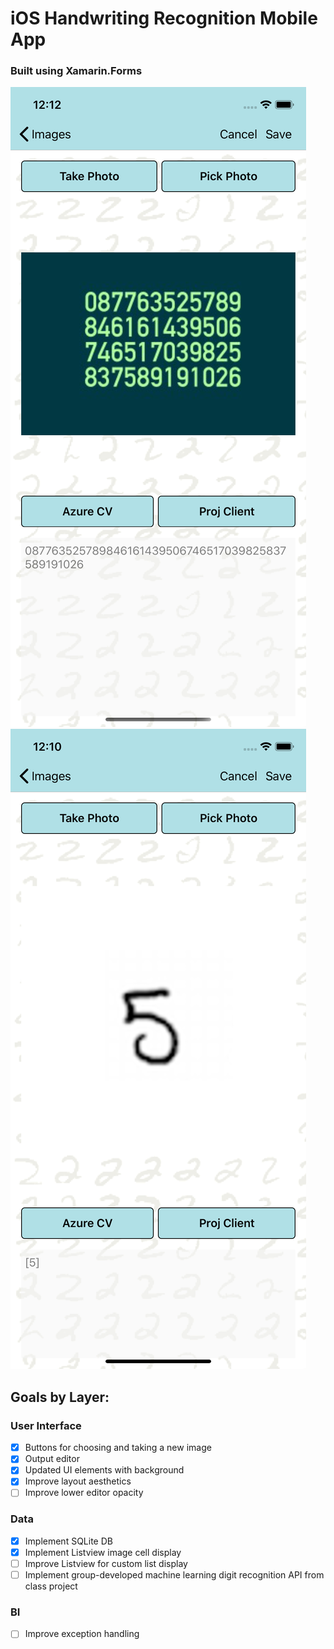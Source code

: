 # iOS Handwriting Recognition Mobile App 
### Built using Xamarin.Forms

![alt text](https://github.com/milescward/DigitRecognitionApp/blob/master/Azure%20CV%20screenshot.png)
![alt text](https://github.com/milescward/DigitRecognitionApp/blob/master/Group%20Model.png)

## Goals by Layer:

### User Interface
- [X] Buttons for choosing and taking a new image
- [X] Output editor
- [X] Updated UI elements with background
- [X] Improve layout aesthetics
- [ ] Improve lower editor opacity

### Data
- [X] Implement SQLite DB
- [X] Implement Listview image cell display
- [ ] Improve Listview for custom list display
- [ ] Implement group-developed machine learning digit recognition API from class project

### BI
- [ ] Improve exception handling
